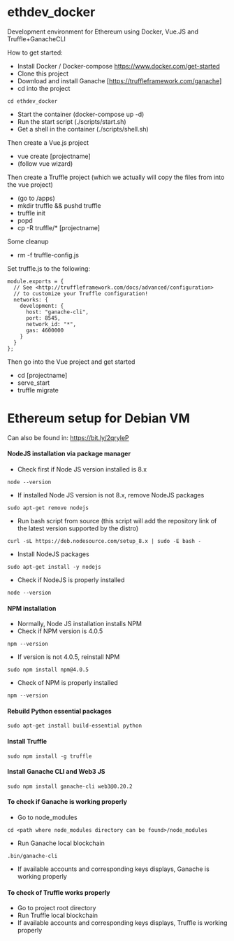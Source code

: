 # ethdev_docker
Development environment for Ethereum using Docker, Vue.JS and Truffle+GanacheCLI

How to get started:
- Install Docker / Docker-compose https://www.docker.com/get-started
- Clone this project
- Download and install Ganache [https://truffleframework.com/ganache]
- cd into the project 

```
cd ethdev_docker
```

- Start the container (docker-compose up -d)
- Run the start script (./scripts/start.sh)
- Get a shell in the container (./scripts/shell.sh)

Then create a Vue.js project
- vue create [projectname]
- (follow vue wizard)

Then create a Truffle project (which we actually will copy the files from into the vue project)
- (go to /apps)
- mkdir truffle && pushd truffle
- truffle init
- popd
- cp -R truffle/* [projectname]

Some cleanup
- rm -f truffle-config.js 

Set truffle.js to the following:
```    
module.exports = {
  // See <http://truffleframework.com/docs/advanced/configuration>
  // to customize your Truffle configuration!
  networks: {
    development: {
      host: "ganache-cli",
      port: 8545,
      network_id: "*",
      gas: 4600000
    }
  }
};
```

Then go into the Vue project and get started
- cd [projectname]
- serve_start
- truffle migrate

# Ethereum setup for Debian VM
Can also be found in:  https://bit.ly/2qryleP

#### NodeJS installation via package manager
- Check first if Node JS version installed is 8.x
```
node --version
```

- If installed Node JS version is not 8.x, remove NodeJS packages
```
sudo apt-get remove nodejs
```

- Run bash script from source (this script will add the repository link of the latest version supported by the distro)
```
curl -sL https://deb.nodesource.com/setup_8.x | sudo -E bash -
```

- Install NodeJS packages
```
sudo apt-get install -y nodejs
```

- Check if NodeJS is properly installed
```
node --version
```

#### NPM installation
- Normally, Node JS installation installs NPM
- Check if NPM version is 4.0.5
```
npm --version
```

- If version is not 4.0.5, reinstall NPM
```
sudo npm install npm@4.0.5    
```

- Check of NPM is properly installed
```
npm --version
```

#### Rebuild Python essential packages
```
sudo apt-get install build-essential python
```

#### Install Truffle
```
sudo npm install -g truffle
```

#### Install Ganache CLI and Web3 JS
```
sudo npm install ganache-cli web3@0.20.2
```

#### To check if Ganache is working properly
- Go to node_modules
```
cd <path where node_modules directory can be found>/node_modules
```

- Run Ganache local blockchain
```
.bin/ganache-cli
```

- If available accounts and corresponding keys displays, Ganache is working properly 

#### To check of Truffle works properly
- Go to project root directory
- Run Truffle local blockchain
- If available accounts and corresponding keys displays, Truffle is working properly 